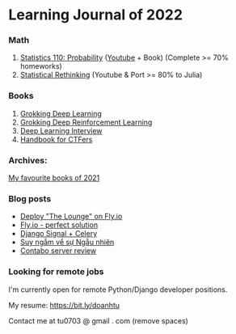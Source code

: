 # Learning Journal of 2022

### Math

1. [Statistics 110: Probability](https://projects.iq.harvard.edu/stat110/home) ([Youtube](https://www.youtube.com/watch?v=KbB0FjPg0mw&list=PL2SOU6wwxB0uwwH80KTQ6ht66KWxbzTIo) + Book) (Complete >= 70% homeworks)
2. [Statistical Rethinking](https://github.com/rmcelreath/stat_rethinking_2022) (Youtube & Port >= 80% to Julia)

### Books

1. [Grokking Deep Learning](https://www.manning.com/books/grokking-deep-learning)
2. [Grokking Deep Reinforcement Learning](https://www.manning.com/books/grokking-deep-reinforcement-learning)
3. [Deep Learning Interview](https://arxiv.org/abs/2201.00650)
4. [Handbook for CTFers](https://books.google.com.vn/books/about/Handbook_for_CTFers.html?id=2YrhzgEACAAJ&source=kp_book_description&redir_esc=y)

### Archives:

[My favourite books of 2021](https://github.com/tudoanh/tudoanh/blob/0747ce23f18f41be96442c5751fd2f116e4678f0/README.md)

### Blog posts
<!-- BLOG-POST-LIST:START -->
- [Deploy &quot;The Lounge&quot; on Fly.io](https://doanhtu.com/article/deploy-the-lounge-on-flyio/)
- [Fly.io - perfect solution](https://doanhtu.com/article/flyio-perfect-solution/)
- [Django Signal + Celery](https://doanhtu.com/article/django-signal-celery/)
- [Suy ngẫm về sự Ngẫu nhiên](https://doanhtu.com/article/suy-ngam-ve-su-ngau-nhien/)
- [Contabo server review](https://doanhtu.com/article/contabo-server-review/)
<!-- BLOG-POST-LIST:END -->


### Looking for remote jobs

I'm currently open for remote Python/Django developer positions.

My resume: https://bit.ly/doanhtu

Contact me at tu0703 @ gmail . com  (remove spaces)

